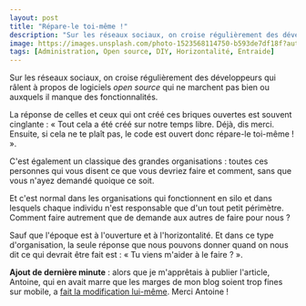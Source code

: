 ```yaml
---
layout: post
title: "Répare-le toi-même !"
description: "Sur les réseaux sociaux, on croise régulièrement des développeurs qui râlent à propos de logiciels open source qui ne marchent pas bien ou auxquels il manque des fonctionnalités."
image: https://images.unsplash.com/photo-1523568114750-b593de7df18f?auto=format&fit=crop&w=1200&q=80
tags: [Administration, Open source, DIY, Horizontalité, Entraide]
---
```


Sur les réseaux sociaux, on croise régulièrement des développeurs qui râlent à propos de logiciels *open source* qui ne marchent pas bien ou auxquels il manque des fonctionnalités.

La réponse de celles et ceux qui ont créé ces briques ouvertes est souvent cinglante : « Tout cela a été créé sur notre temps libre. Déjà, dis merci. Ensuite, si cela ne te plaît pas, le code est ouvert donc répare-le toi-même ! ».

C'est également un classique des grandes organisations : toutes ces personnes qui vous disent ce que vous devriez faire et comment, sans que vous n'ayez demandé quoique ce soit.

Et c'est normal dans les organisations qui fonctionnent en silo et dans lesquels chaque individu n'est responsable que d'un tout petit périmètre. Comment faire autrement que de demande aux autres de faire pour nous ?

Sauf que l'époque est à l'ouverture et à l'horizontalité. Et dans ce type d'organisation, la seule réponse que nous pouvons donner quand on nous dit ce qui devrait être fait est : « Tu viens m'aider à le faire ? ».



**Ajout de dernière minute** : alors que je m'apprêtais à publier l'article, Antoine, qui en avait marre que les marges de mon blog soient trop fines sur mobile, a [fait la modification lui-même](https://mobile.twitter.com/AntoineAugusti/status/1209390663697129479). Merci Antoine !
